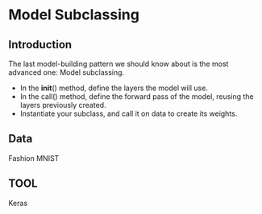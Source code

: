 # Model Subclassing

## Introduction
The last model-building pattern we should know about is the most advanced one: Model subclassing. 

* In the __init__() method, define the layers the model will use.
* In the call() method, define the forward pass of the model, reusing the layers
previously created.
 * Instantiate your subclass, and call it on data to create its weights.
 
 ## Data
 
 Fashion MNIST
 
 ## TOOL
 
 Keras
 
